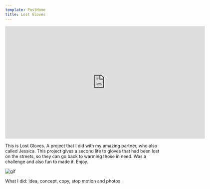 ```yaml
---
template: PostHome
title: Lost Gloves
---
```

<iframe title="vimeo-player" src="https://player.vimeo.com/video/223200678" width="640" height="360" frameborder="0" allowfullscreen></iframe>

<div class="post-container">
 <div class="text-idea">

This is Lost Gloves. A project that I did with my amazing partner, who also called Jessica. This project gives a second life to gloves that had been lost on the streets, so they can go back to warming those in need. Was a challenge and also fun to made it. Enjoy.
  </div>
  <div class="img-idea">

![gif]()

  </div>
</div>

What I did: Idea, concept, copy, stop motion and photos